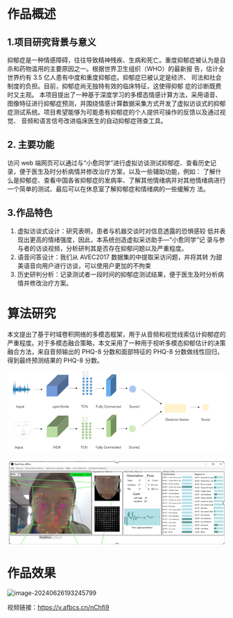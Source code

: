  # 作品概述

## 1.项目研究背景与意义

抑郁症是一种情感障碍，往往导致精神残疾、生病和死亡。重度抑郁症被认为是自杀和药物滥用的主要原因之一。根据世界卫生组织（WHO）的最新报 告，估计全世界约有 3.5 亿人患有中度和重度抑郁症。抑郁症已被认定是经济、 司法和社会制度的负担。目前，抑郁症尚无独特有效的临床特征，这使得抑郁 症的诊断既费时又主观。 本项目提出了一种基于深度学习的多模态情感计算方法，采用语音、图像特征进行抑郁症预测，并围绕情感计算数据采集方式开发了虚拟访谈式的抑郁症测试系统。项目希望能够为可能患有抑郁症的个人提供可操作的反馈以及通过视觉、 音频和语言信号改进临床医生的自动抑郁症筛查工具。

## 2. 主要功能

访问 web 端网页可以通过与“小愈同学”进行虚拟访谈测试抑郁症、查看历史记录，便于医生及时分析病情并修改治疗方案，以及一些辅助功能，例如： 了解什么是抑郁症、查看中国各省抑郁症的发病率、了解其他情绪病并对其他情绪病进行一个简单的测试、最后可以在休息室了解抑郁症和情绪病的一些缓解方 法。

## 3.作品特色

1. 虚拟访谈式设计：研究表明，患者与机器交谈时对信息透露的恐惧感较 低并表现出更高的情绪强度，因此，本系统创造虚拟采访助手—“小愈同学”记 录与参与者的访谈视频，分析研判其是否存在抑郁问题以及严重程度。 
2. 语音问答设计：我们从 AVEC2017 数据集的中提取采访问题，并将其转 为甜美语音向用户进行访谈，可以使用户更加的不拘束
3. 历史研判分析：记录测试者一段时间的抑郁症测试结果，便于医生及时分析病情并修改治疗方案。

# 算法研究

本文提出了基于时域卷积网络的多模态框架，用于从音频和视觉线索估计抑郁症的严重程度。对于多模态融合策略，本文采用了一种用于视听多模态抑郁估计的决策融合方法，来自音频输出的 PHQ-8 分数和面部特征的 PHQ-8 分数做线性回归，得到最终预测结果的 PHQ-8 分数。

![image-20240626192918684](https://github.com/Artimislyy/depression/blob/master/img/image-20240626192918684.png)



![image-20240626193034605](https://github.com/Artimislyy/depression/blob/master/img/image-20240626193034605.png)

# 作品效果

![image-20240626193245799]([C:\Users\22496\AppData\Roaming\Typora\typora-user-images\image-20240626193245799.png](https://github.com/Artimislyy/depression/blob/master/img/image-20240626193245799.png))

视频链接：https://v.afbcs.cn/nChfi9
